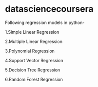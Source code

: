 # datasciencecoursera
Following regression models in python-

1.Simple Linear Regression

2.Multiple Linear Regression

3.Polynomial Regression

4.Support Vector Regression

5.Decision Tree Regression

6.Random Forest Regression
